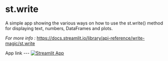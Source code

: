 # st.write
A simple app showing the various ways on how to use the st.write() method for displaying text, numbers, DataFrames and plots.


*For more info :* https://docs.streamlit.io/library/api-reference/write-magic/st.write

App link --- [![Streamlit App](https://static.streamlit.io/badges/streamlit_badge_black_white.svg)](https://share.streamlit.io/shruagarwal/streamlit-st.write/main)
